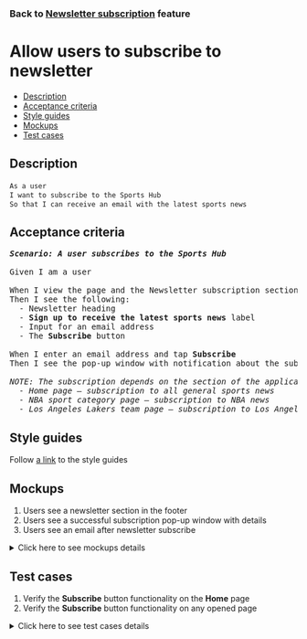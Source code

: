### Back to [Newsletter subscription](../../README.md) feature

# Allow users to subscribe to newsletter

- [Description](#description)
- [Acceptance criteria](#acceptance-criteria)
- [Style guides](#style-guides)
- [Mockups](#mockups)
- [Test cases](#test-cases)

## Description

    As a user
    I want to subscribe to the Sports Hub
    So that I can receive an email with the latest sports news

## Acceptance criteria

<pre>
<b><i>Scenario: A user subscribes to the Sports Hub</i></b>

Given I am a user

When I view the page and the Newsletter subscription section in the footer
Then I see the following:
  - Newsletter heading
  - <b>Sign up to receive the latest sports news</b> label
  - Input for an email address
  - The <b>Subscribe</b> button

When I enter an email address and tap <b>Subscribe</b>
Then I see the pop-up window with notification about the subscribed news category

<i>NOTE: The subscription depends on the section of the application you are currently on, for example:
  - Home page – subscription to all general sports news
  - NBA sport category page – subscription to NBA news
  - Los Angeles Lakers team page – subscription to Los Angeles Lakers team news</i>
</pre>
</pre>

## Style guides

Follow [a link](https://www.figma.com/proto/0zkkf5WC77OSpvyD6YXpFE/Style-guides?page-id=0%3A1&node-id=19%3A5368&viewport=266%2C48%2C0.54&scaling=min-zoom&starting-point-node-id=19%3A5368) to the style guides

## Mockups

1. Users see a newsletter section in the footer
2. Users see a successful subscription pop-up window with details
3. Users see an email after newsletter subscribe

<details>
  <summary>Click here to see mockups details</summary>

**1. Users see a newsletter section in the footer:**

![Users see a newsletter section in the footer](/mobile_application_features/newsletter_email/images/application_newsletter_footer.png)

**2. Users see a successful subscription pop-up window with details:**

![Users see a successful subscription pop-up window with details](/mobile_application_features/newsletter_email/images/application_successful_subscription.png)

**3. Users see an email after newsletter subscribe:**

![Users see an email after newsletter subscribe](/mobile_application_features/newsletter_email/images/newsletter_email.png)

</details>

## Test cases

1. Verify the <b>Subscribe</b> button functionality on the <b>Home</b> page
2. Verify the <b>Subscribe</b> button functionality on any opened page

<details>
  <summary>Click here to see test cases details</summary>

### **#1. Verify the Subscribe button functionality on the Home page**

|Preconditions|Steps|Expected result
--------------|-----|----------
|- On the application footer > <b>Newsletter</b>|1) In the <b>Your email address</b> field, enter an email address</br>2) Tap <b>Subscribe</b></br>3) Verify that the user is subscribed to all general sports news|2) The pop-up window appears with a notification that the user is subscribed to all general sports news</br>3) The user receives an email with the latest news from all categories on a daily basis|

### **#2. Verify the Subscribe button functionality on any opened page**

|Preconditions|Steps|Expected result
--------------|-----|----------
|- On the <b>NBA</b> category page/<b>Los Angeles Lakers</b> team page</br>- On the application footer > <b>Newsletter</b>|1) In the <b>Your email address</b> field, enter the user email address</br>2) Tap <b>Subscribe</b></br>3) Verify that the user is subscribed to <b>NBA</b> category/<b>Los Angeles Lakers</b> team news|2) The pop-up window appears with a notification that the user is subscribed to <b>NBA</b> category/<b>Los Angeles Lakers</b> team news</br>3) The user receives an email with the latest news from the appropriate category/team page on a daily basis|

</details>
